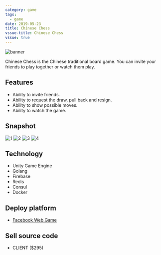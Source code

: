 ```yaml
---
category: game
tags:
  - game
date: 2019-05-23
title: Chinese Chess
vssue-title: Chinese Chess
vssue: true
---
```


![banner](https://github.com/themoonbear/www/raw/master/assets/chess/banner.jpg)

Chinese Chess is the Chinese traditional board game. You can invite your friends to play together or watch them play.

<!-- more -->

## Features

+ Ability to invite friends.
+ Ability to request the draw, pull back and resign.
+ Ability to show possible moves.
+ Ability to watch the game.

## Snapshot

![1](https://github.com/themoonbear/www/raw/master/assets/chess/chess1.jpg)
![2](https://github.com/themoonbear/www/raw/master/assets/chess/chess2.jpg)
![3](https://github.com/themoonbear/www/raw/master/assets/chess/chess3.jpg)
![4](https://github.com/themoonbear/www/raw/master/assets/chess/chess4.jpg)

## Technology

+ Unity Game Engine
+ Golang
+ Firebase
+ Redis
+ Consul
+ Docker

## Deploy platform

+ [Facebook Web Game](https://apps.facebook.com/456525235150360)

## Sell source code

+ CLIENT ($295)